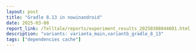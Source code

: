 ```yaml
---
layout: post
title: "Gradle 8.13 in nowinandroid"
date: 2025-03-08
report_link: /Telltale/reports/experiment_results_20250308044601.html
description: "variants: varianta_main,variantb_gradle_8_13"
tags: ["dependencies cache"]
---
```


